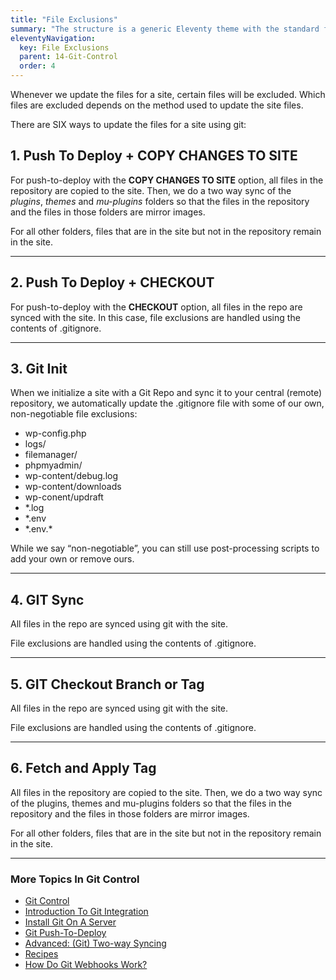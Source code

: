 ```yaml
---
title: "File Exclusions"
summary: "The structure is a generic Eleventy theme with the standard folder and file names."
eleventyNavigation:
  key: File Exclusions
  parent: 14-Git-Control
  order: 4
---
```

Whenever we update the files for a site, certain files will be excluded. Which files are excluded depends on the method used to update the site files.

There are SIX ways to update the files for a site using git:

## 1\. Push To Deploy + **COPY CHANGES TO SITE**

For push-to-deploy with the **COPY CHANGES TO SITE** option, all files in the repository are copied to the site. Then, we do a two way sync of the _plugins_, _themes_ and _mu-plugins_ folders so that the files in the repository and the files in those folders are mirror images.

For all other folders, files that are in the site but not in the repository remain in the site.

- - -

## 2\. Push To Deploy + **CHECKOUT**

For push-to-deploy with the **CHECKOUT** option, all files in the repo are synced with the site. In this case, file exclusions are handled using the contents of .gitignore.

- - -

## 3\. Git Init

When we initialize a site with a Git Repo and sync it to your central (remote) repository, we automatically update the .gitignore file with some of our own, non-negotiable file exclusions:

*   wp-config.php
*   logs/
*   filemanager/
*   phpmyadmin/
*   wp-content/debug.log
*   wp-content/downloads
*   wp-conent/updraft
*   \*.log
*   \*.env
*   \*.env.\*

While we say “non-negotiable”, you can still use post-processing scripts to add your own or remove ours.

- - -

## 4\. GIT Sync

All files in the repo are synced using git with the site.

File exclusions are handled using the contents of .gitignore.

- - -

## 5\. GIT Checkout Branch or Tag

All files in the repo are synced using git with the site.

File exclusions are handled using the contents of .gitignore.

- - -

## 6\. Fetch and Apply Tag

All files in the repository are copied to the site. Then, we do a two way sync of the plugins, themes and mu-plugins folders so that the files in the repository and the files in those folders are mirror images.

For all other folders, files that are in the site but not in the repository remain in the site.

- - -

### More Topics In Git Control

*   [Git Control](https://web.archive.org/web/20231001084606/https://wpclouddeploy.com/documentation/git-control/)
*   [Introduction To Git Integration](https://web.archive.org/web/20231001084606/https://wpclouddeploy.com/documentation/git-control/introduction-to-git-integration/)
*   [Install Git On A Server](https://web.archive.org/web/20231001084606/https://wpclouddeploy.com/documentation/git-control/install-git-on-a-server/)
*   [Git Push-To-Deploy](https://web.archive.org/web/20231001084606/https://wpclouddeploy.com/documentation/git-control/git-push-to-deploy/)
*   [Advanced: (Git) Two-way Syncing](https://web.archive.org/web/20231001084606/https://wpclouddeploy.com/documentation/git-control/advanced-git-two-way-syncing/)
*   [Recipes](https://web.archive.org/web/20231001084606/https://wpclouddeploy.com/documentation/git-control/recipes/)
*   [How Do Git Webhooks Work?](https://web.archive.org/web/20231001084606/https://wpclouddeploy.com/documentation/git-control/how-do-git-webhooks-work/)
